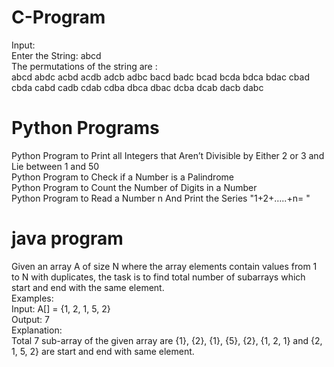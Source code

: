 # C-Program
Input:\
Enter the String: abcd\
The permutations of the string are :\
abcd abdc acbd acdb adcb adbc bacd badc bcad bcda bdca bdac cbad cbda cabd cadb cdab cdba dbca dbac dcba dcab dacb dabc
# Python Programs
Python Program to Print all Integers that Aren’t Divisible by Either 2 or 3 and Lie between 1 and 50 \
Python Program to Check if a Number is a Palindrome \
Python Program to Count the Number of Digits in a Number \
Python Program to Read a Number n And Print the Series "1+2+…..+n= "
# java program
Given an array A of size N where the array elements contain values from 1 to N with duplicates, the task is to find total number of subarrays which start and end with the same element. \
Examples: \
Input: A[] = {1, 2, 1, 5, 2}\
Output: 7\
Explanation:\
Total 7 sub-array of the given array are {1}, {2}, {1}, {5}, {2}, {1, 2, 1} and {2, 1, 5, 2} are start and end with same element.

